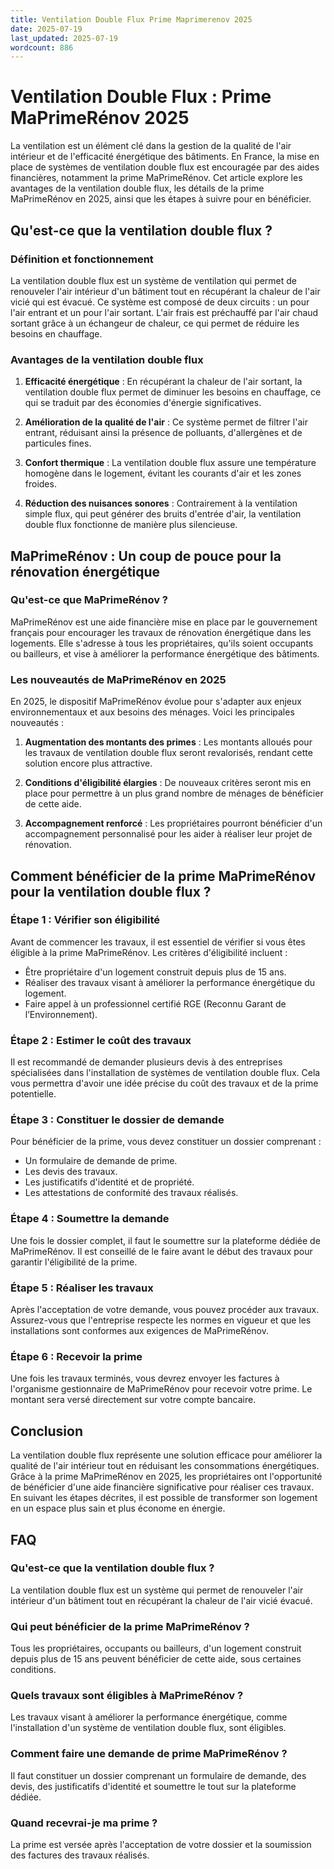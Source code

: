 ```yaml
---
title: Ventilation Double Flux Prime Maprimerenov 2025
date: 2025-07-19
last_updated: 2025-07-19
wordcount: 886
---
```


# Ventilation Double Flux : Prime MaPrimeRénov 2025

La ventilation est un élément clé dans la gestion de la qualité de l'air intérieur et de l'efficacité énergétique des bâtiments. En France, la mise en place de systèmes de ventilation double flux est encouragée par des aides financières, notamment la prime MaPrimeRénov. Cet article explore les avantages de la ventilation double flux, les détails de la prime MaPrimeRénov en 2025, ainsi que les étapes à suivre pour en bénéficier.

## Qu'est-ce que la ventilation double flux ?

### Définition et fonctionnement

La ventilation double flux est un système de ventilation qui permet de renouveler l'air intérieur d'un bâtiment tout en récupérant la chaleur de l'air vicié qui est évacué. Ce système est composé de deux circuits : un pour l'air entrant et un pour l'air sortant. L'air frais est préchauffé par l'air chaud sortant grâce à un échangeur de chaleur, ce qui permet de réduire les besoins en chauffage.

### Avantages de la ventilation double flux

1. **Efficacité énergétique** : En récupérant la chaleur de l'air sortant, la ventilation double flux permet de diminuer les besoins en chauffage, ce qui se traduit par des économies d'énergie significatives.

2. **Amélioration de la qualité de l'air** : Ce système permet de filtrer l'air entrant, réduisant ainsi la présence de polluants, d'allergènes et de particules fines.

3. **Confort thermique** : La ventilation double flux assure une température homogène dans le logement, évitant les courants d'air et les zones froides.

4. **Réduction des nuisances sonores** : Contrairement à la ventilation simple flux, qui peut générer des bruits d'entrée d'air, la ventilation double flux fonctionne de manière plus silencieuse.

## MaPrimeRénov : Un coup de pouce pour la rénovation énergétique

### Qu'est-ce que MaPrimeRénov ?

MaPrimeRénov est une aide financière mise en place par le gouvernement français pour encourager les travaux de rénovation énergétique dans les logements. Elle s'adresse à tous les propriétaires, qu'ils soient occupants ou bailleurs, et vise à améliorer la performance énergétique des bâtiments.

### Les nouveautés de MaPrimeRénov en 2025

En 2025, le dispositif MaPrimeRénov évolue pour s'adapter aux enjeux environnementaux et aux besoins des ménages. Voici les principales nouveautés :

1. **Augmentation des montants des primes** : Les montants alloués pour les travaux de ventilation double flux seront revalorisés, rendant cette solution encore plus attractive.

2. **Conditions d'éligibilité élargies** : De nouveaux critères seront mis en place pour permettre à un plus grand nombre de ménages de bénéficier de cette aide.

3. **Accompagnement renforcé** : Les propriétaires pourront bénéficier d'un accompagnement personnalisé pour les aider à réaliser leur projet de rénovation.

## Comment bénéficier de la prime MaPrimeRénov pour la ventilation double flux ?

### Étape 1 : Vérifier son éligibilité

Avant de commencer les travaux, il est essentiel de vérifier si vous êtes éligible à la prime MaPrimeRénov. Les critères d'éligibilité incluent :

- Être propriétaire d'un logement construit depuis plus de 15 ans.
- Réaliser des travaux visant à améliorer la performance énergétique du logement.
- Faire appel à un professionnel certifié RGE (Reconnu Garant de l’Environnement).

### Étape 2 : Estimer le coût des travaux

Il est recommandé de demander plusieurs devis à des entreprises spécialisées dans l'installation de systèmes de ventilation double flux. Cela vous permettra d'avoir une idée précise du coût des travaux et de la prime potentielle.

### Étape 3 : Constituer le dossier de demande

Pour bénéficier de la prime, vous devez constituer un dossier comprenant :

- Un formulaire de demande de prime.
- Les devis des travaux.
- Les justificatifs d'identité et de propriété.
- Les attestations de conformité des travaux réalisés.

### Étape 4 : Soumettre la demande

Une fois le dossier complet, il faut le soumettre sur la plateforme dédiée de MaPrimeRénov. Il est conseillé de le faire avant le début des travaux pour garantir l'éligibilité de la prime.

### Étape 5 : Réaliser les travaux

Après l'acceptation de votre demande, vous pouvez procéder aux travaux. Assurez-vous que l'entreprise respecte les normes en vigueur et que les installations sont conformes aux exigences de MaPrimeRénov.

### Étape 6 : Recevoir la prime

Une fois les travaux terminés, vous devrez envoyer les factures à l'organisme gestionnaire de MaPrimeRénov pour recevoir votre prime. Le montant sera versé directement sur votre compte bancaire.

## Conclusion

La ventilation double flux représente une solution efficace pour améliorer la qualité de l'air intérieur tout en réduisant les consommations énergétiques. Grâce à la prime MaPrimeRénov en 2025, les propriétaires ont l'opportunité de bénéficier d'une aide financière significative pour réaliser ces travaux. En suivant les étapes décrites, il est possible de transformer son logement en un espace plus sain et plus économe en énergie.

## FAQ

### Qu'est-ce que la ventilation double flux ?

La ventilation double flux est un système qui permet de renouveler l'air intérieur d'un bâtiment tout en récupérant la chaleur de l'air vicié évacué.

### Qui peut bénéficier de la prime MaPrimeRénov ?

Tous les propriétaires, occupants ou bailleurs, d'un logement construit depuis plus de 15 ans peuvent bénéficier de cette aide, sous certaines conditions.

### Quels travaux sont éligibles à MaPrimeRénov ?

Les travaux visant à améliorer la performance énergétique, comme l'installation d'un système de ventilation double flux, sont éligibles.

### Comment faire une demande de prime MaPrimeRénov ?

Il faut constituer un dossier comprenant un formulaire de demande, des devis, des justificatifs d'identité et soumettre le tout sur la plateforme dédiée.

### Quand recevrai-je ma prime ?

La prime est versée après l'acceptation de votre dossier et la soumission des factures des travaux réalisés.